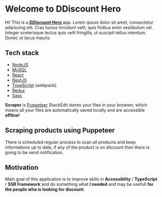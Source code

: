 # Welcome to DDiscount Hero
Hi! This is a ***[ DDiscount Hero ](http://example.com/)*** app. Lorem ipsum dolor sit amet, consectetur adipiscing elit. Cras luctus tincidunt velit, quis finibus enim vestibulum vel. Integer scelerisque lectus quis velit fringilla, ut suscipit tellus interdum. Donec ut lacus mauris.
## Tech stack
- [NodeJS](https://nodejs.org/en/)
- [MySQL](https://www.mysql.com/)
- [React](https://www.npmjs.com/package/react)
- [NextJS](https://www.npmjs.com/package/nextjs)
- [TypeScript](https://www.npmjs.com/package/@zeit/next-typescript) (webpack)
- [Redux](https://www.npmjs.com/package/redux)
- [Sass](https://www.npmjs.com/package/sass)


**Scraper** is  [Puppeteer](https://www.npmjs.com/package/puppeteer)
StackEdit stores your files in your browser, which means all your files are automatically saved locally and are accessible **offline!**
## Scraping products using Puppeteer
There is scheduled regular process to scan all products and keep informations up to date, if any of the product is on discount then there is going to be send notification.
## Motivation
Main goal of this application is to improve skills in **Accessiblity** / **TypeScript** / **SSR Framework** and
do something what **I needed** and may be usefull **for the people who is looking for discount**.